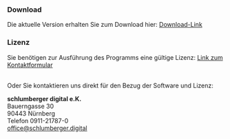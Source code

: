 ### Download
Die aktuelle Version erhalten Sie zum Download hier: [Download-Link](https://lizenz.arkivado.digital/lizer/download/Arkivado_Ecodms_Tools)

### Lizenz
Sie benötigen zur Ausführung des Programms eine gültige Lizenz:
 [Link zum Kontaktformular](https://www.schlumberger.digital/#Kontaktformular_Startseite)

<br>Oder Sie kontaktieren uns direkt für den Bezug der Software und Lizenz:<br>

**schlumberger digital e.K.** <br>
Bauerngasse 30 <br>
90443 Nürnberg <br>
Telefon 0911-21787-0 <br>
office@schlumberger.digital
